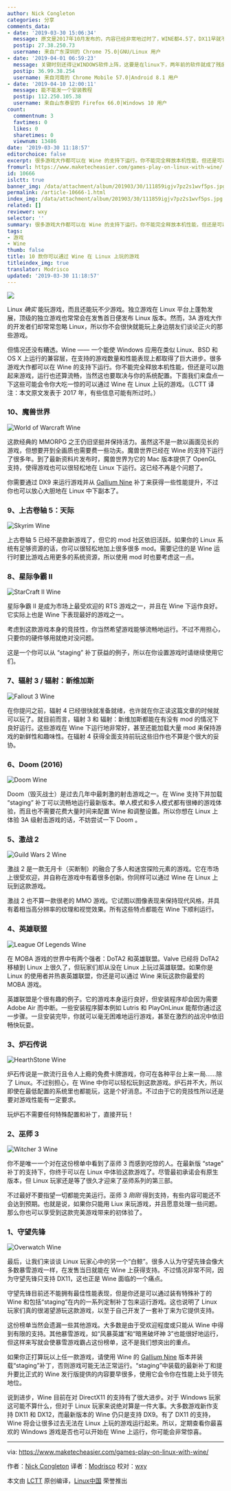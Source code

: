 ```yaml
---
author: Nick Congleton
categories: 分享
comments_data:
- date: '2019-03-30 15:06:34'
  message: 原文是2017年10月发布的，内容已经非常地过时了，WINE都4.5了，DX11早就不是问题了
  postip: 27.38.250.73
  username: 来自广东深圳的 Chrome 75.0|GNU/Linux 用户
- date: '2019-04-01 06:59:23'
  message: 关键时刻还得让WINDOWS软件上阵，这要是在linux下，两年前的软件就成了残废。
  postip: 36.99.38.254
  username: 来自河南的 Chrome Mobile 57.0|Android 8.1 用户
- date: '2019-04-10 12:00:11'
  message: 能不能发一个安装教程
  postip: 112.250.105.38
  username: 来自山东泰安的 Firefox 66.0|Windows 10 用户
count:
  commentnum: 3
  favtimes: 0
  likes: 0
  sharetimes: 0
  viewnum: 13486
date: '2019-03-30 11:18:57'
editorchoice: false
excerpt: 很多游戏大作都可以在 Wine 的支持下运行。你不能完全释放本机性能，但还是可以跑起来游戏，运行也还算流畅，当然这也要取决与你的系统配置。
fromurl: https://www.maketecheasier.com/games-play-on-linux-with-wine/
id: 10666
islctt: true
banner_img: /data/attachment/album/201903/30/111859igjv7pz2s1wvf5ps.jpg
permalink: /article-10666-1.html
index_img: /data/attachment/album/201903/30/111859igjv7pz2s1wvf5ps.jpg.thumb.jpg
related: []
reviewer: wxy
selector: ''
summary: 很多游戏大作都可以在 Wine 的支持下运行。你不能完全释放本机性能，但还是可以跑起来游戏，运行也还算流畅，当然这也要取决与你的系统配置。
tags:
- 游戏
- Wine
thumb: false
title: 10 款你可以通过 Wine 在 Linux 上玩的游戏
titleindex_img: true
translator: Modrisco
updated: '2019-03-30 11:18:57'
---
```


![](/data/attachment/album/201903/30/111859igjv7pz2s1wvf5ps.jpg)


Linux *确实* 能玩游戏，而且还能玩不少游戏。独立游戏在 Linux 平台上蓬勃发展，顶级的独立游戏也常常会在发售首日便发布 Linux 版本。然而，3A 游戏大作的开发者们却常常忽略 Linux，所以你不会很快就能玩上身边朋友们谈论正火的那些游戏。


但情况还没有糟透。Wine —— 一个能使 Windows 应用在类似 Linux、BSD 和 OS X 上运行的兼容层，在支持的游戏数量和性能表现上都取得了巨大进步。很多游戏大作都可以在 Wine 的支持下运行。你不能完全释放本机性能，但还是可以跑起来游戏，运行也还算流畅，当然这也要取决与你的系统配置。下面我们来盘点一下这些可能会令你大吃一惊的可以通过 Wine 在 Linux 上玩的游戏。（LCTT 译注：本文原文发表于 2017 年，有些信息可能有所过时。）


### 10、魔兽世界


![World of Warcraft Wine](/data/attachment/album/201903/30/111900uwzw213w212v2hnn.jpg "World of Warcraft Wine")


这款经典的 MMORPG 之王仍旧坚挺并保持活力。虽然这不是一款以画面见长的游戏，但想要开到全画质也需要费一些功夫。魔兽世界已经在 Wine 的支持下运行了很多年。到了最新资料片发布时，魔兽世界为它的 Mac 版本提供了 OpenGL 支持，使得游戏也可以很轻松地在 Linux 下运行。这已经不再是个问题了。


你需要通过 DX9 来运行游戏并从 [Gallium Nine](https://www.maketecheasier.com/install-wine-gallium-nine-linux) 补丁来获得一些性能提升，不过你也可以放心大胆地在 Linux 中下副本了。


### 9、上古卷轴 5：天际


![Skyrim Wine](/data/attachment/album/201903/30/111900t5v2337i2i2v7vll.jpg "Skyrim Wine")


上古卷轴 5 已经不是款新游戏了，但它的 mod 社区依旧活跃。如果你的 Linux 系统有足够资源的话，你可以很轻松地加上很多很多 mod。需要记住的是 Wine 运行时要比游戏占用更多的系统资源，所以使用 mod 时也要考虑这一点。


### 8、星际争霸 II


![StarCraft II Wine](/data/attachment/album/201903/30/111901xy4yxxc7z84dzfma.jpg "StarCraft II Wine")


星际争霸 II 是成为市场上最受欢迎的 RTS 游戏之一，并且在 Wine 下运作良好。它实际上也是 Wine 下表现最好的游戏之一。


考虑到这款游戏本身的竞技性，你当然希望游戏能够流畅地运行。不过不用担心，只要你的硬件够用就绝对没问题。


这是一个你可以从 “staging” 补丁获益的例子，所以在你设置游戏时请继续使用它们。


### 7、辐射 3 / 辐射：新维加斯


![Fallout 3 Wine](/data/attachment/album/201903/30/111901nt993kn3gunbt434.jpg "Fallout 3 Wine")


在你提问之前，辐射 4 已经很快就准备就绪，也许就在你正读这篇文章的时候就可以玩了。就目前而言，辐射 3 和 辐射：新维加斯都能在有没有 mod 的情况下良好运行。这些游戏在 Wine 下运行地非常好，甚至还能加载大量 mod 来保持游戏的新鲜性和趣味性。在辐射 4 获得全面支持前玩这些旧作也不算是个很大的妥协。


### 6、Doom (2016)


![Doom Wine](/data/attachment/album/201903/30/111902pw68yh00ypw919dd.jpg "Doom Wine")


Doom（毁灭战士）是过去几年中最刺激的射击游戏之一。在 Wine 支持下并加载 “staging” 补丁可以流畅地运行最新版本。单人模式和多人模式都有很棒的游戏体验，而且也不需要花费大量时间来配置 Wine 和调整设置。所以你想在 Linux 上体验 3A 级射击游戏的话，不妨尝试一下 Doom 。


### 5、激战 2


![Guild Wars 2 Wine](/data/attachment/album/201903/30/111902vq0p3w05j6rwrm0m.jpg "Guild Wars 2 Wine")


激战 2 是一款无月卡（买断制）的融合了多人和迷宫探险元素的游戏。它在市场上很受欢迎，并自称在游戏中有着很多创新。你同样可以通过 Wine 在 Linux 上玩到这款游戏。


激战 2 也不算一款很老的 MMO 游戏。它试图以图像表现来保持现代风格，并具有着相当高分辨率的纹理和视觉效果。所有这些特点都能在 Wine 下顺利运行。


### 4、英雄联盟


![League Of Legends Wine](/data/attachment/album/201903/30/111903y6dnfflr7vzlfqfr.jpg "League Of Legends Wine")


在 MOBA 游戏的世界中有两个强者：DoTA2 和英雄联盟。Valve 已经将 DoTA2 移植到 Linux 上很久了，但玩家们却从没在 Linux 上玩过英雄联盟。如果你是 Linux 的使用者并热衷英雄联盟，你还是可以通过 Wine 来玩这款你最爱的 MOBA 游戏。


英雄联盟是个很有趣的例子。它的游戏本身运行良好，但安装程序却会因为需要 Adobe Air 而中断。一些安装程序脚本例如 Lutris 和 PlayOnLinux 能帮你通过这一步骤。一旦安装完毕，你就可以毫无困难地运行游戏，甚至在激烈的战况中依旧畅快玩耍。


### 3、炉石传说


![HearthStone Wine](/data/attachment/album/201903/30/111903guzcayfgvuub73yu.jpg "HearthStone Wine")


炉石传说是一款流行且令人上瘾的免费卡牌游戏，你可在各种平台上来一局……除了 Linux。不过别担心，在 Wine 中你可以轻松玩到这款游戏。炉石并不大，所以即使在最低配置的系统里也都能玩，这是个好消息。不过由于它的竞技性所以还是要对游戏性能有一定要求。


玩炉石不需要任何特殊配置和补丁，直接开玩！


### 2、巫师 3


![Witcher 3 Wine](/data/attachment/album/201903/30/111904r121zogj2zr2j91f.jpg "Witcher 3 Wine")


你不是唯一一个对在这份榜单中看到了巫师 3 而感到吃惊的人。在最新版 “stage” 补丁的支持下，你终于可以在 Linux 中体验这款游戏了。尽管最初承诺会有原生版本，但 Linux 玩家还是等了很久才迎来了巫师系列的第三部。


不过最好不要指望一切都能完美运行。巫师 3 *刚刚* 得到支持，有些内容可能还不会达到预期。也就是说，如果你只能用 Liux 来玩游戏，并且愿意处理一些问题。那么你也可以享受到这款完美游戏带来的初体验了。


### 1、守望先锋


![Overwatch Wine](/data/attachment/album/201903/30/111904b13axffyzxxduyqp.jpg "Overwatch Wine")


最后，让我们来谈谈 Linux 玩家心中的另一个“白鲸”。很多人认为守望先锋会像大多数暴雪游戏一样，在发售当日就能在 Wine 上获得支持。不过情况非常不同，因为守望先锋只支持 DX11，这也正是 Wine 面临的一个痛点。


守望先锋目前还不能拥有最佳性能表现，但是你还是可以通过装有特殊补丁的 Wine 和包括“staging”在内的一系列定制补丁包来运行游戏。这也说明了 Linux 玩家们真的很渴望游玩这款游戏，以至于自己开发了一套补丁来为它提供支持。


这份榜单当然会遗漏一些其他游戏。大多数是由于受欢迎程度或只能从 Wine 中得到有限的支持。其他暴雪游戏，如“风暴英雄”和“暗黑破坏神 3”也能很好地运行，但这样来写就会使暴雪游戏霸占这份榜单，这不是我们想突出的重点。


如果你正打算玩以上任一款游戏，请使用 Wine 的 [Gallium Nine](https://www.maketecheasier.com/install-wine-gallium-nine-linux) 版本并装载“staging”补丁，否则游戏可能无法正常运行。“staging”中装载的最新补丁和提升要比正式的 Wine 发行版提供的内容要早很多，使用它会令你在性能上处于领先地位。


说到进步，Wine 目前在对 DirectX11 的支持有了很大进步。对于 Windows 玩家这可能不算什么，但对于 Linux 玩家来说绝对算是一件大事。大多数游戏新作支持 DX11 和 DX12，而最新版本的 Wine 仍只是支持 DX9。有了 DX11 的支持，Wine 将会让很多过去无法在 Linux 上玩的游戏运行起来。所以，定期查看你最喜欢的 Windows 游戏是否也可以开始在 Wine 上运行，你可能会非常惊喜。




---


via: <https://www.maketecheasier.com/games-play-on-linux-with-wine/>


作者：[Nick Congleton](https://www.maketecheasier.com/author/nickcongleton/) 译者：[Modrisco](https://github.com/Modrisco) 校对：[wxy](https://github.com/wxy)


本文由 [LCTT](https://github.com/LCTT/TranslateProject) 原创编译，[Linux中国](https://linux.cn/) 荣誉推出